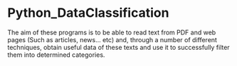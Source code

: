# Python_DataClassification
The aim of these programs is to be able to read text from PDF and web pages (Such as articles, news... etc) and, through a number of different techniques, obtain useful data of these texts and use it to successfully filter them into determined categories.

